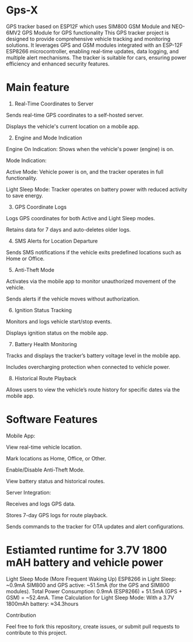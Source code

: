 # Gps-X
GPS tracker based on ESP12F which uses SIM800 GSM Module and NEO-6MV2 GPS Module for GPS functionality
This GPS tracker project is designed to provide comprehensive vehicle tracking and monitoring solutions. It leverages GPS and GSM modules integrated with an ESP-12F ESP8266 microcontroller, enabling real-time updates, data logging, and multiple alert mechanisms. The tracker is suitable for cars, ensuring power efficiency and enhanced security features.

# Main feature 
1. Real-Time Coordinates to Server

Sends real-time GPS coordinates to a self-hosted server.

Displays the vehicle's current location on a mobile app.

2. Engine and Mode Indication

Engine On Indication: Shows when the vehicle's power (engine) is on.

Mode Indication:

Active Mode: Vehicle power is on, and the tracker operates in full functionality.

Light Sleep Mode: Tracker operates on battery power with reduced activity to save energy.

3. GPS Coordinate Logs

Logs GPS coordinates for both Active and Light Sleep modes.

Retains data for 7 days and auto-deletes older logs.

4. SMS Alerts for Location Departure

Sends SMS notifications if the vehicle exits predefined locations such as Home or Office.

5. Anti-Theft Mode

Activates via the mobile app to monitor unauthorized movement of the vehicle.

Sends alerts if the vehicle moves without authorization.

6. Ignition Status Tracking

Monitors and logs vehicle start/stop events.

Displays ignition status on the mobile app.

7. Battery Health Monitoring

Tracks and displays the tracker’s battery voltage level in the mobile app.

Includes overcharging protection when connected to vehicle power.

8. Historical Route Playback

Allows users to view the vehicle’s route history for specific dates via the mobile app.


# Software Features

Mobile App:

View real-time vehicle location.

Mark locations as Home, Office, or Other.

Enable/Disable Anti-Theft Mode.

View battery status and historical routes.

Server Integration:

Receives and logs GPS data.

Stores 7-day GPS logs for route playback.

Sends commands to the tracker for OTA updates and alert configurations.

# Estiamted runtime for 3.7V 1800 mAH battery and vehicle power
Light Sleep Mode (More Frequent Waking Up)
ESP8266 in Light Sleep: ~0.9mA
SIM800 and GPS active: ~51.5mA (for the GPS and SIM800 modules).
Total Power Consumption: 0.9mA (ESP8266) + 51.5mA (GPS + GSM) = ~52.4mA.
Time Calculation for Light Sleep Mode:
With a 3.7V 1800mAh battery: ≈34.3hours

Contribution

Feel free to fork this repository, create issues, or submit pull requests to contribute to this project.